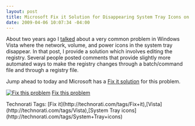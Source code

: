 ```yaml
---
layout: post
title: Microsoft Fix it Solution for Disappearing System Tray Icons on Windows Vista
date: 2009-04-06 10:07:34 -04:00
---
```


About two years ago I [talked](http://geekswithblogs.net/sdorman/archive/2007/12/31/disappearing-system-tray-icons-on-windows-vista.aspx) about a very common problem in Windows Vista where the network, volume, and power icons in the system tray disappear. In that post, I provide a solution which involves editing the registry. Several people posted comments that provide slightly more automated ways to make the registry changes through a batch/command file and through a registry file.

Jump ahead to today and Microsoft has a [Fix it solution](http://support.microsoft.com/kb/945011) for this problem.

[![Fix this problem](http://gwb.blob.core.windows.net/sdorman/WindowsLiveWriter/MicrosoftFixitSolutionforDisappearingSys_8C4F/image_3.png "Fix this problem")](http://go.microsoft.com/?linkid=9646677) [Fix this problem](http://support.microsoft.com/kb/945011)
  <div style="padding-bottom: 0px; margin: 0px; padding-left: 0px; padding-right: 0px; display: inline; float: none; padding-top: 0px" id="scid:0767317B-992E-4b12-91E0-4F059A8CECA8:c444de52-605d-425d-9eef-0f13d350c406" class="wlWriterEditableSmartContent">Technorati Tags: [Fix it](http://technorati.com/tags/Fix+it),[Vista](http://technorati.com/tags/Vista),[System Tray icons](http://technorati.com/tags/System+Tray+icons)</div>
